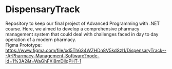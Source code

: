 # DispensaryTrack
Repository to keep our final project of Advanced Programming with .NET course. Here, we aimed to develop a comprehensive pharmacy management system that could deal with challenges faced in day to day operation of a modern pharmacy.
<br>
Figma Prototype: https://www.figma.com/file/xd5Th634WZHDn8V5kdSzI1/DispensaryTrack---A-Pharmacy-Management-Software?node-id=1%3A2&t=WaGhFXi8mDilqPHT-1

